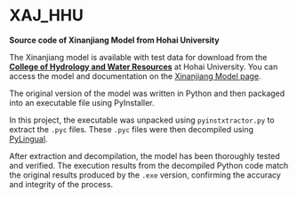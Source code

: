# XAJ_HHU
**Source code of Xinanjiang Model from Hohai University**

The Xinanjiang model is available with test data for download from the [**College of Hydrology and Water Resources**](https://shxy.hhu.edu.cn/) at Hohai University. You can access the model and documentation on the [Xinanjiang Model page](https://shxy.hhu.edu.cn/research/xaj).

The original version of the model was written in Python and then packaged into an executable file using PyInstaller. 

In this project, the executable was unpacked using `pyinstxtractor.py` to extract the `.pyc` files. These `.pyc` files were then decompiled using [PyLingual](https://pylingual.io/).

After extraction and decompilation, the model has been thoroughly tested and verified. The execution results from the decompiled Python code match the original results produced by the `.exe` version, confirming the accuracy and integrity of the process.
